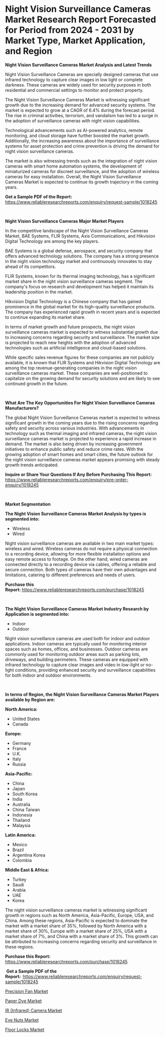 <p><h1>Night Vision Surveillance Cameras Market Research Report Forecasted for Period from 2024 -  2031 by Market Type, Market Application, and Region</h1></p><p><strong>Night Vision Surveillance Cameras Market Analysis and Latest Trends</strong></p>
<p><p>Night Vision Surveillance Cameras are specially designed cameras that use infrared technology to capture clear images in low light or complete darkness. These cameras are widely used for security purposes in both residential and commercial settings to monitor and protect property.</p><p>The Night Vision Surveillance Cameras Market is witnessing significant growth due to the increasing demand for advanced security systems. The market is expected to grow at a CAGR of 6.4% during the forecast period. The rise in criminal activities, terrorism, and vandalism has led to a surge in the adoption of surveillance cameras with night vision capabilities.</p><p>Technological advancements such as AI-powered analytics, remote monitoring, and cloud storage have further boosted the market growth. Additionally, the increasing awareness about the importance of surveillance systems for asset protection and crime prevention is driving the demand for night vision surveillance cameras.</p><p>The market is also witnessing trends such as the integration of night vision cameras with smart home automation systems, the development of miniaturized cameras for discreet surveillance, and the adoption of wireless cameras for easy installation. Overall, the Night Vision Surveillance Cameras Market is expected to continue its growth trajectory in the coming years.</p></p>
<p><strong>Get a Sample PDF of the Report:&nbsp;</strong> <a href="https://www.reliableresearchreports.com/enquiry/request-sample/1018245">https://www.reliableresearchreports.com/enquiry/request-sample/1018245</a></p>
<p>&nbsp;</p>
<p><strong>Night Vision Surveillance Cameras Major Market Players</strong></p>
<p><p>In the competitive landscape of the Night Vision Surveillance Cameras Market, BAE Systems, FLIR Systems, Axis Communications, and Hikvision Digital Technology are among the key players. </p><p>BAE Systems is a global defense, aerospace, and security company that offers advanced technology solutions. The company has a strong presence in the night vision technology market and continuously innovates to stay ahead of its competitors.</p><p>FLIR Systems, known for its thermal imaging technology, has a significant market share in the night vision surveillance cameras segment. The company's focus on research and development has helped it maintain its leadership position in the market.</p><p>Hikvision Digital Technology is a Chinese company that has gained prominence in the global market for its high-quality surveillance products. The company has experienced rapid growth in recent years and is expected to continue expanding its market share.</p><p>In terms of market growth and future prospects, the night vision surveillance cameras market is expected to witness substantial growth due to increasing concerns regarding security and surveillance. The market size is projected to reach new heights with the adoption of advanced technologies such as artificial intelligence and cloud-based solutions.</p><p>While specific sales revenue figures for these companies are not publicly available, it is known that FLIR Systems and Hikvision Digital Technology are among the top revenue-generating companies in the night vision surveillance cameras market. These companies are well-positioned to capitalize on the growing demand for security solutions and are likely to see continued growth in the future.</p></p>
<p>&nbsp;</p>
<p><strong>What Are The Key Opportunities For Night Vision Surveillance Cameras Manufacturers?</strong></p>
<p><p>The global Night Vision Surveillance Cameras market is expected to witness significant growth in the coming years due to the rising concerns regarding safety and security across various industries. With advancements in technology such as thermal imaging and infrared cameras, the night vision surveillance cameras market is projected to experience a rapid increase in demand. The market is also being driven by increasing government initiatives to enhance public safety and reduce crime rates. With the growing adoption of smart homes and smart cities, the future outlook for the night vision surveillance cameras market appears promising with steady growth trends anticipated.</p></p>
<p><strong>Inquire or Share Your Questions If Any Before Purchasing This Report:</strong> <a href="https://www.reliableresearchreports.com/enquiry/pre-order-enquiry/1018245">https://www.reliableresearchreports.com/enquiry/pre-order-enquiry/1018245</a></p>
<p>&nbsp;</p>
<p><strong>Market Segmentation</strong></p>
<p><strong>The Night Vision Surveillance Cameras Market Analysis by types is segmented into:</strong></p>
<p><ul><li>Wireless</li><li>Wired</li></ul></p>
<p><p>Night vision surveillance cameras are available in two main market types: wireless and wired. Wireless cameras do not require a physical connection to a recording device, allowing for more flexible installation options and easy remote access to footage. On the other hand, wired cameras are connected directly to a recording device via cables, offering a reliable and secure connection. Both types of cameras have their own advantages and limitations, catering to different preferences and needs of users.</p></p>
<p><strong>Purchase this Report:&nbsp;</strong><a href="https://www.reliableresearchreports.com/purchase/1018245">https://www.reliableresearchreports.com/purchase/1018245</a></p>
<p>&nbsp;</p>
<p><strong>The Night Vision Surveillance Cameras Market Industry Research by Application is segmented into:</strong></p>
<p><ul><li>Indoor</li><li>Outdoor</li></ul></p>
<p><p>Night vision surveillance cameras are used both for indoor and outdoor applications. Indoor cameras are typically used for monitoring interior spaces such as homes, offices, and businesses. Outdoor cameras are commonly used for monitoring outdoor areas such as parking lots, driveways, and building perimeters. These cameras are equipped with infrared technology to capture clear images and video in low-light or no-light conditions, providing enhanced security and surveillance capabilities for both indoor and outdoor environments.</p></p>
<p>&nbsp;</p>
<p><strong>In terms of Region, the Night Vision Surveillance Cameras Market Players available by Region are:</strong></p>
<p>
    <p> <strong> North America: </strong>
        <ul>
            <li>United States</li>
            <li>Canada</li>
        </ul>
        </p> 
    <p> <strong> Europe: </strong>
        <ul>
            <li>Germany</li>
            <li>France</li>
            <li>U.K.</li>
            <li>Italy</li>
            <li>Russia</li>
        </ul>
        </p> 
    <p> <strong> Asia-Pacific: </strong>
        <ul>
            <li>China</li>
            <li>Japan</li>
            <li>South Korea</li>
            <li>India</li>
            <li>Australia</li>
            <li>China Taiwan</li>
            <li>Indonesia</li>
            <li>Thailand</li>
            <li>Malaysia</li>
        </ul>
        </p> 
    <p> <strong> Latin America: </strong>
        <ul>
            <li>Mexico</li>
            <li>Brazil</li>
            <li>Argentina Korea</li>
            <li>Colombia</li>
        </ul>
        </p> 
    <p> <strong> Middle East & Africa: </strong>
        <ul>
            <li>Turkey</li>
            <li>Saudi</li>
            <li>Arabia</li>
            <li>UAE</li>
            <li>Korea</li>
        </ul>
    </p>
    </p>
<p><p>The night vision surveillance cameras market is witnessing significant growth in regions such as North America, Asia-Pacific, Europe, USA, and China. Among these regions, Asia-Pacific is expected to dominate the market with a market share of 35%, followed by North America with a market share of 30%, Europe with a market share of 25%, USA with a market share of 7%, and China with a market share of 3%. This growth can be attributed to increasing concerns regarding security and surveillance in these regions.</p></p>
<p><strong>Purchase this Report: </strong><a href="https://www.reliableresearchreports.com/purchase/1018245">https://www.reliableresearchreports.com/purchase/1018245</a></p>
<p>&nbsp;<strong>Get a Sample PDF of the Report:&nbsp;&nbsp;</strong><a href="https://www.reliableresearchreports.com/enquiry/request-sample/1018245">https://www.reliableresearchreports.com/enquiry/request-sample/1018245</a></p>
<p><strong></strong></p>
<p><p><a href="https://medium.com/@crystalpena2022/precision-fan-market-outlook-industry-overview-and-forecast-2024-to-2031-062ee32369d1">Precision Fan Market</a></p><p><a href="https://github.com/kathiaseamanalvaradovlprc2h/Market-Research-Report-List-1/blob/main/paper-dye-market.md">Paper Dye Market</a></p><p><a href="https://github.com/GroverBarry/Market-Research-Report-List-3/blob/main/ir-infrared-camera-market.md">IR (Infrared) Camera Market</a></p><p><a href="https://medium.com/@juliepayne1928/eye-nuts-market-report-reveals-the-latest-trends-and-growth-opportunities-of-this-market-d778b94661bb">Eye Nuts Market</a></p><p><a href="https://medium.com/@juliepayne1928/floor-locks-market-insights-into-market-cagr-market-trends-and-growth-strategies-147929403be5">Floor Locks Market</a></p></p>